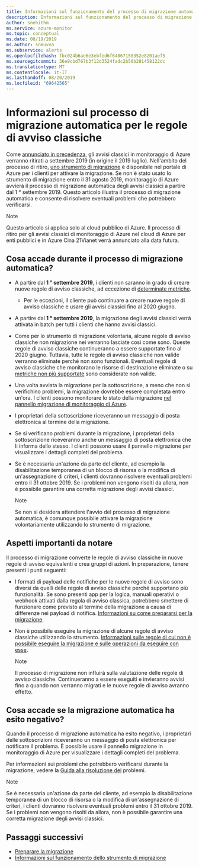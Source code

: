 ```yaml
---
title: Informazioni sul funzionamento del processo di migrazione automatica per gli avvisi classici di monitoraggio di Azure
description: Informazioni sul funzionamento del processo di migrazione automatica.
author: snehithm
ms.service: azure-monitor
ms.topic: conceptual
ms.date: 08/19/2019
ms.author: snmuvva
ms.subservice: alerts
ms.openlocfilehash: fbc024b6ae6e3ebfed6f64067158352e8201aef5
ms.sourcegitcommit: 36e9cbd767b3f12d3524fadc2b50b281458122dc
ms.translationtype: MT
ms.contentlocale: it-IT
ms.lasthandoff: 08/20/2019
ms.locfileid: "69642565"
---
```

# <a name="understand-the-automatic-migration-process-for-your-classic-alert-rules"></a>Informazioni sul processo di migrazione automatica per le regole di avviso classiche

Come [annunciato in precedenza](monitoring-classic-retirement.md), gli avvisi classici in monitoraggio di Azure verranno ritirati a settembre 2019 (in origine il 2019 luglio). Nell'ambito del processo di ritiro, [uno strumento di migrazione](alerts-using-migration-tool.md) è disponibile nel portale di Azure per i clienti per attivare la migrazione. Se non è stato usato lo strumento di migrazione entro il 31 agosto 2019, monitoraggio di Azure avvierà il processo di migrazione automatica degli avvisi classici a partire dal 1 ° settembre 2019.
Questo articolo illustra il processo di migrazione automatica e consente di risolvere eventuali problemi che potrebbero verificarsi.

  > [!NOTE]
  > Questo articolo si applica solo al cloud pubblico di Azure. Il processo di ritiro per gli avvisi classici di monitoraggio di Azure nel cloud di Azure per enti pubblici e in Azure Cina 21Vianet verrà annunciato alla data futura.

## <a name="what-will-happen-during-the-automatic-migration-process"></a>Cosa accade durante il processo di migrazione automatica?

- A partire dal **1 ° settembre 2019**, i clienti non saranno in grado di creare nuove regole di avviso classiche, ad eccezione di [determinate metriche](alerts-understand-migration.md#classic-alert-rules-that-will-not-be-migrated).
  - Per le eccezioni, il cliente può continuare a creare nuove regole di avviso classiche e usare gli avvisi classici fino al 2020 giugno.
- A partire dal **1 ° settembre 2019**, la migrazione degli avvisi classici verrà attivata in batch per tutti i clienti che hanno avvisi classici.
- Come per lo strumento di migrazione volontaria, alcune regole di avviso classiche non migrazione nei verranno lasciate così come sono. Queste regole di avviso classiche continueranno a essere supportate fino al 2020 giugno. Tuttavia, tutte le regole di avviso classiche non valide verranno eliminate perché non sono funzionali.
Eventuali regole di avviso classiche che monitorano le risorse di destinazione eliminate o su [metriche non più supportate](alerts-understand-migration.md#classic-alert-rules-on-deprecated-metrics) sono considerate non valide.
- Una volta avviata la migrazione per la sottoscrizione, a meno che non si verifichino problemi, la migrazione dovrebbe essere completata entro un'ora. I clienti possono monitorare lo stato della migrazione [nel pannello migrazione di monitoraggio di Azure](https://portal.azure.com/#blade/Microsoft_Azure_Monitoring/MigrationBladeViewModel).
- I proprietari della sottoscrizione riceveranno un messaggio di posta elettronica al termine della migrazione.
- Se si verificano problemi durante la migrazione, i proprietari della sottoscrizione riceveranno anche un messaggio di posta elettronica che li informa dello stesso. I clienti possono usare il pannello migrazione per visualizzare i dettagli completi del problema.
- Se è necessaria un'azione da parte del cliente, ad esempio la disabilitazione temporanea di un blocco di risorsa o la modifica di un'assegnazione di criteri, i clienti dovranno risolvere eventuali problemi entro il 31 ottobre 2019. Se i problemi non vengono risolti da allora, non è possibile garantire una corretta migrazione degli avvisi classici.

    > [!NOTE]
    > Se non si desidera attendere l'avvio del processo di migrazione automatica, è comunque possibile attivare la migrazione volontariamente utilizzando lo strumento di migrazione.

## <a name="important-things-to-note"></a>Aspetti importanti da notare

Il processo di migrazione converte le regole di avviso classiche in nuove regole di avviso equivalenti e crea gruppi di azioni. In preparazione, tenere presenti i punti seguenti:

- I formati di payload delle notifiche per le nuove regole di avviso sono diversi da quelli delle regole di avviso classiche perché supportano più funzionalità. Se sono presenti app per la logica, manuali operativi o webhook attivati dalla regola di avviso classica, potrebbero smettere di funzionare come previsto al termine della migrazione a causa di differenze nei payload di notifica. [Informazioni su come prepararsi per la migrazione](alerts-prepare-migration.md).

- Non è possibile eseguire la migrazione di alcune regole di avviso classiche utilizzando lo strumento. [Informazioni sulle regole di cui non è possibile eseguire la migrazione e sulle operazioni da eseguire con esse](alerts-understand-migration.md#classic-alert-rules-that-will-not-be-migrated).

    > [!NOTE]
    > Il processo di migrazione non influirà sulla valutazione delle regole di avviso classiche. Continueranno a essere eseguiti e invieranno avvisi fino a quando non verranno migrati e le nuove regole di avviso avranno effetto.

## <a name="what-if-the-automatic-migration-fails"></a>Cosa accade se la migrazione automatica ha esito negativo?

Quando il processo di migrazione automatica ha esito negativo, i proprietari delle sottoscrizioni riceveranno un messaggio di posta elettronica per notificare il problema. È possibile usare il pannello migrazione in monitoraggio di Azure per visualizzare i dettagli completi del problema.

Per informazioni sui problemi che potrebbero verificarsi durante la migrazione, vedere la [Guida alla risoluzione dei](alerts-understand-migration.md#common-problems-and-remedies) problemi.

  > [!NOTE]
  > Se è necessaria un'azione da parte del cliente, ad esempio la disabilitazione temporanea di un blocco di risorsa o la modifica di un'assegnazione di criteri, i clienti dovranno risolvere eventuali problemi entro il 31 ottobre 2019. Se i problemi non vengono risolti da allora, non è possibile garantire una corretta migrazione degli avvisi classici.

## <a name="next-steps"></a>Passaggi successivi

- [Preparare la migrazione](alerts-prepare-migration.md)
- [Informazioni sul funzionamento dello strumento di migrazione](alerts-understand-migration.md)
